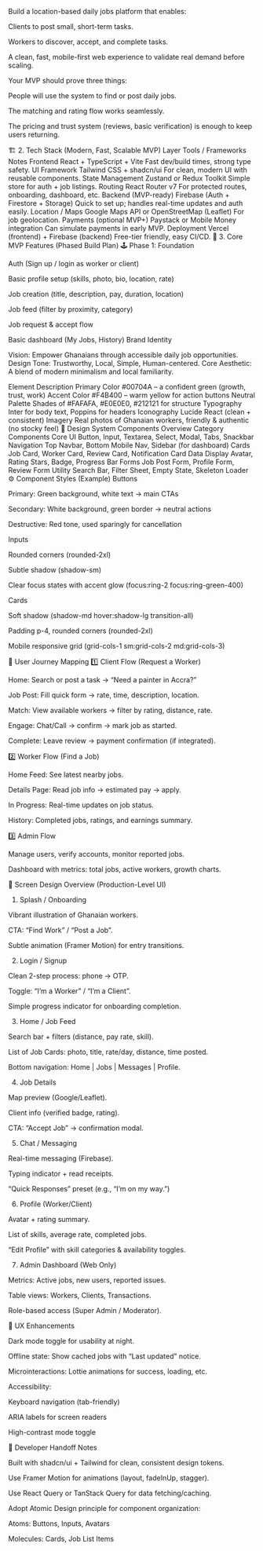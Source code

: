 Build a location-based daily jobs platform that enables:

Clients to post small, short-term tasks.

Workers to discover, accept, and complete tasks.

A clean, fast, mobile-first web experience to validate real demand before scaling.

Your MVP should prove three things:

People will use the system to find or post daily jobs.

The matching and rating flow works seamlessly.

The pricing and trust system (reviews, basic verification) is enough to keep users returning.

🏗️ 2. Tech Stack (Modern, Fast, Scalable MVP)
Layer	Tools / Frameworks	Notes
Frontend	React + TypeScript + Vite	Fast dev/build times, strong type safety.
UI Framework	Tailwind CSS + shadcn/ui	For clean, modern UI with reusable components.
State Management	Zustand or Redux Toolkit	Simple store for auth + job listings.
Routing	React Router v7	For protected routes, onboarding, dashboard, etc.
Backend (MVP-ready)	Firebase (Auth + Firestore + Storage)	Quick to set up; handles real-time updates and auth easily.
Location / Maps	Google Maps API or OpenStreetMap (Leaflet)	For job geolocation.
Payments (optional MVP+)	Paystack or Mobile Money integration	Can simulate payments in early MVP.
Deployment	Vercel (frontend) + Firebase (backend)	Free-tier friendly, easy CI/CD.
🧩 3. Core MVP Features (Phased Build Plan)
🕹️ Phase 1: Foundation

Auth (Sign up / login as worker or client)

Basic profile setup (skills, photo, bio, location, rate)

Job creation (title, description, pay, duration, location)

Job feed (filter by proximity, category)

Job request & accept flow

Basic dashboard (My Jobs, History)
Brand Identity

Vision: Empower Ghanaians through accessible daily job opportunities.
Design Tone: Trustworthy, Local, Simple, Human-centered.
Core Aesthetic: A blend of modern minimalism and local familiarity.

Element	Description
Primary Color	#00704A – a confident green (growth, trust, work)
Accent Color	#F4B400 – warm yellow for action buttons
Neutral Palette	Shades of #FAFAFA, #E0E0E0, #212121 for structure
Typography	Inter for body text, Poppins for headers
Iconography	Lucide React (clean + consistent)
Imagery	Real photos of Ghanaian workers, friendly & authentic (no stocky feel)
🧩 Design System
Components Overview
Category	Components
Core UI	Button, Input, Textarea, Select, Modal, Tabs, Snackbar
Navigation	Top Navbar, Bottom Mobile Nav, Sidebar (for dashboard)
Cards	Job Card, Worker Card, Review Card, Notification Card
Data Display	Avatar, Rating Stars, Badge, Progress Bar
Forms	Job Post Form, Profile Form, Review Form
Utility	Search Bar, Filter Sheet, Empty State, Skeleton Loader
⚙️ Component Styles (Example)
Buttons

Primary: Green background, white text → main CTAs

Secondary: White background, green border → neutral actions

Destructive: Red tone, used sparingly for cancellation

Inputs

Rounded corners (rounded-2xl)

Subtle shadow (shadow-sm)

Clear focus states with accent glow (focus:ring-2 focus:ring-green-400)

Cards

Soft shadow (shadow-md hover:shadow-lg transition-all)

Padding p-4, rounded corners (rounded-2xl)

Mobile responsive grid (grid-cols-1 sm:grid-cols-2 md:grid-cols-3)

🧭 User Journey Mapping
1️⃣ Client Flow (Request a Worker)

Home: Search or post a task → “Need a painter in Accra?”

Job Post: Fill quick form → rate, time, description, location.

Match: View available workers → filter by rating, distance, rate.

Engage: Chat/Call → confirm → mark job as started.

Complete: Leave review → payment confirmation (if integrated).

2️⃣ Worker Flow (Find a Job)

Home Feed: See latest nearby jobs.

Details Page: Read job info → estimated pay → apply.

In Progress: Real-time updates on job status.

History: Completed jobs, ratings, and earnings summary.

3️⃣ Admin Flow

Manage users, verify accounts, monitor reported jobs.

Dashboard with metrics: total jobs, active workers, growth charts.

📱 Screen Design Overview (Production-Level UI)
1. Splash / Onboarding

Vibrant illustration of Ghanaian workers.

CTA: “Find Work” / “Post a Job”.

Subtle animation (Framer Motion) for entry transitions.

2. Login / Signup

Clean 2-step process: phone → OTP.

Toggle: “I’m a Worker” / “I’m a Client”.

Simple progress indicator for onboarding completion.

3. Home / Job Feed

Search bar + filters (distance, pay rate, skill).

List of Job Cards: photo, title, rate/day, distance, time posted.

Bottom navigation: Home | Jobs | Messages | Profile.

4. Job Details

Map preview (Google/Leaflet).

Client info (verified badge, rating).

CTA: “Accept Job” → confirmation modal.

5. Chat / Messaging

Real-time messaging (Firebase).

Typing indicator + read receipts.

“Quick Responses” preset (e.g., “I’m on my way.”)

6. Profile (Worker/Client)

Avatar + rating summary.

List of skills, average rate, completed jobs.

“Edit Profile” with skill categories & availability toggles.

7. Admin Dashboard (Web Only)

Metrics: Active jobs, new users, reported issues.

Table views: Workers, Clients, Transactions.

Role-based access (Super Admin / Moderator).

🧠 UX Enhancements

Dark mode toggle for usability at night.

Offline state: Show cached jobs with “Last updated” notice.

Microinteractions: Lottie animations for success, loading, etc.

Accessibility:

Keyboard navigation (tab-friendly)

ARIA labels for screen readers

High-contrast mode toggle

🧰 Developer Handoff Notes

Built with shadcn/ui + Tailwind for clean, consistent design tokens.

Use Framer Motion for animations (layout, fadeInUp, stagger).

Use React Query or TanStack Query for data fetching/caching.

Adopt Atomic Design principle for component organization:

Atoms: Buttons, Inputs, Avatars

Molecules: Cards, Job List Items
